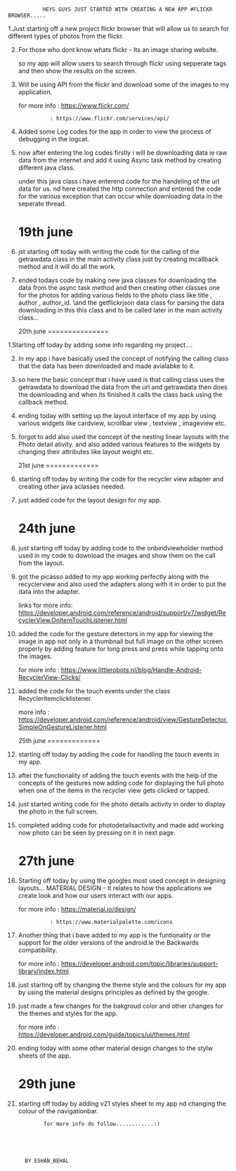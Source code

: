 

               HEYS GUYS JUST STARTED WITH CREATING A NEW APP #FLICKR BROWSER.....

1.Just starting off a new project flickr browser that will allow us to search for 
  different types of photos from the flickr.

2. For those who dont know whats flickr - Its an image sharing website.

   so my app will allow users to search through flickr using sepperate tags and then
   show the results on the screen.

3. Will be using API from the flickr and download some of the images to my application.

   for more info : https://www.flickr.com/
                   
                 : https://www.flickr.com/services/api/

4. Added some Log codes for the app in order to view the process of debugging in the logcat.

5. now after entering the log codes firstly i will be downloading data ie raw data from the 
   internet and add it using Async task method by creating different java class.

   under this java class i have enterend code for the handeling of the url data for us.
   nd here created the http connection and entered the code for the various exception that
   can occur while downloading data in the seperate thread.



      19th june
   ==============

1. jst starting off today with writing the code for the calling of the getrawdata class
   in the main activity class just by creating mcallback method and it will do all the work.

2. ended todays code by making new java classes for downloading the data from the async task
   method and then creating other classes one for the photos for adding various fields to the
   photo class like title , author , author_id.
   \and the getflickrjson data class for parsing the data downloading in this this class and 
    to be called later in the main activity class...




     20th june
  ===============

1.Starting off today by adding some info regarding my project....

2. In my app i have basically used the concept of notifying the calling class that the data has been
   downloaded and made avialabke to it.

3. so here the basic concept that i have used is that calling class uses the getrawdata to download the 
   data from the url and getrawdata then does the downloading and when its finished it calls the class
   back using the callback method.

4. ending today with setting up the layout interface of my app by using various widgets like cardview,
   scrollbar view , textview , imageview etc.

5. forgot to add also used the concept of the nesting linear layouts with the Photo detail ativity.
   and also added various features to the widgets by changing their attributes like layout weight etc.



    21st june
  =============

1. starting off today by writing the code for the recycler view adapter and creating other java aclasses
   needed.

2. just added code for the layout design for my app.



     24th june
   =============

1. just starting off today by adding code to the onbindviewholder method used in my code to download the 
   images and show them on the call from the layout.

2. got the picasso added to my app working perfectly along with the recyclerview and also used the adapters
   along with it in order to put the data into the adapter.


   links for more info: https://developer.android.com/reference/android/support/v7/widget/RecyclerView.OnItemTouchListener.html

3. added the code for the gesture detectors in my app for viewing the image in app not only in a thumbnail but 
   full image on the other screen properly by adding feature for long press and press while tapping onto the images.

   for more info : https://www.littlerobots.nl/blog/Handle-Android-RecyclerView-Clicks/

4. added the code for the touch events under the class Recycleritemclicklistener.

   more info : https://developer.android.com/reference/android/view/GestureDetector.SimpleOnGestureListener.html


    25th june
  =============

1. starting off today by adding the code for handling the touch events in my app.

2. after the functionality of adding the touch events with the help of the concepts of the gestures now
   adding code for displaying the full photo when one of the items in the recycler view gets clicked or 
   tapped.

3. just started writing code for the photo details activity in order to display the photo in the full screen.

4. completed adding code for photodetailsactivity and made add working now photo can be seen by pressing on 
   it in next page.


     27th june
   =============

1. Starting off today by using the googles most used concept in designing layouts...
   MATERIAL DESIGN - It relates to how the applications we create look and how our users interact with our 
                     apps.

   for more info : https://material.io/design/

                 : https://www.materialpalette.com/icons

2. Another thing that i bave added to my app is the funtionality or the support for the older versions of
   the android.ie the Backwards compatibility.
    
   for more info : https://developer.android.com/topic/libraries/support-library/index.html

3. just starting off by changing the theme style and the colours for my app by using the material designs
   principles as defined by the google.

4. just made a few changes for the bakgroud color  and other changes for the themes and styles for the app.

   for more info : https://developer.android.com/guide/topics/ui/themes.html

5. ending today with some other material design changes to the stylw sheets of the app.


      29th june
   ===============

1. starting off today by adding v21 styles sheet to my app nd changing the colour of the navigationbar.






















               for more info do follow............:)





         BY ESHAN_BEHAL





